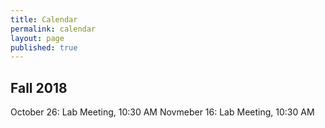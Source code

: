 ```yaml
---
title: Calendar
permalink: calendar
layout: page
published: true
---
```


## Fall 2018

October 26: Lab Meeting, 10:30 AM
Novmeber 16: Lab Meeting, 10:30 AM


